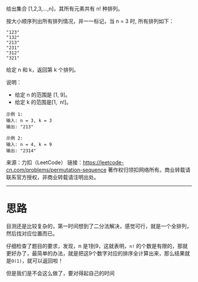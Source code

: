给出集合 [1,2,3,…,n]，其所有元素共有 n! 种排列。

按大小顺序列出所有排列情况，并一一标记，当 n = 3 时, 所有排列如下：
```
"123"
"132"
"213"
"231"
"312"
"321"
```
给定 n 和 k，返回第 k 个排列。

说明：

* 给定 n 的范围是 [1, 9]。
* 给定 k 的范围是[1,  n!]。

```
示例 1:
输入: n = 3, k = 3
输出: "213"
```

```
示例 2:
输入: n = 4, k = 9
输出: "2314"
```

来源：力扣（LeetCode）
链接：https://leetcode-cn.com/problems/permutation-sequence
著作权归领扣网络所有。商业转载请联系官方授权，非商业转载请注明出处。

------
思路
=
目测还是比较复杂的，第一时间想到了二分法解决，感觉可行，就是一个全排列，然后找对应位置而已。

仔细检查了题目的要求，发现，n 是1到9，这就表明，`n!` 的个数是有限的，那就更好办了，最简单的办法，就是把这9个数字对应的排序全计算出来，那么结果就是`O(1)`，就可以返回啦！

但是我们是不会这么做了，要对得起自己的时间
